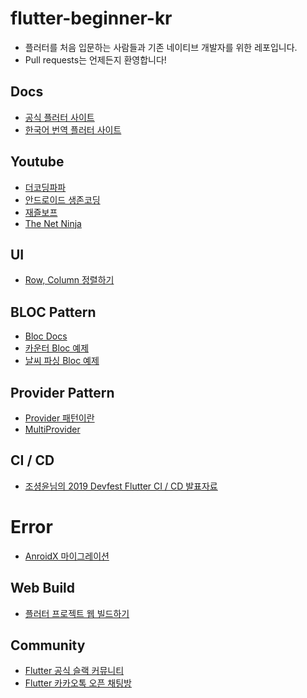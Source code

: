# flutter-beginner-kr
* 플러터를 처음 입문하는 사람들과 기존 네이티브 개발자를 위한 레포입니다. 
* Pull requests는 언제든지 환영합니다!

## Docs
- [공식 플러터 사이트](https://flutter.dev/)
- [한국어 번역 플러터 사이트](https://flutter-ko.dev/)

## Youtube
- [더코딩파파](https://www.youtube.com/channel/UCUH2DSbsNUz2sW3kBNn4ibw)
- [안드로이드 생존코딩](https://www.youtube.com/watch?v=lRbZsBvG9Ig&list=PLxTmPHxRH3VUueVvEnrP8qxHAP5x9XAPv)
- [재즐보프](https://www.youtube.com/watch?v=Yt-DjG5b4iA&list=PLnIaYcDMsScxP2Nl8pEbmI__wkF0YVu0a)
- [The Net Ninja](https://www.youtube.com/watch?v=1ukSR1GRtMU&list=PL4cUxeGkcC9jLYyp2Aoh6hcWuxFDX6PBJ)


## UI
- [Row, Column 정렬하기](https://beomseok95.tistory.com/310)

## BLOC Pattern
- [Bloc Docs](https://bloclibrary.dev/#/gettingstarted)
- [카운터 Bloc 예제](https://bloclibrary.dev/#/fluttercountertutorial)
- [날씨 파싱 Bloc 예제](https://bloclibrary.dev/#/flutterweathertutorial)

## Provider Pattern
- [Provider 패턴이란](https://here4you.tistory.com/221)
- [MultiProvider](https://pub.dev/documentation/provider/latest/provider/MultiProvider-class.html)


## CI / CD
- [조셩윤님의 2019 Devfest Flutter CI / CD 발표자료](https://docs.google.com/presentation/d/1G_ZqZ6K6DboY_2y-YJQGcGiCTGiHto7dkaywcU30eqM/edit#slide=id.g78e53a5c7e_0_22)

# Error
- [AnroidX 마이그레이션](https://software-creator.tistory.com/27)

## Web Build
- [플러터 프로젝트 웹 빌드하기](https://flutter.dev/docs/get-started/web)

## Community
- [Flutter 공식 슬랙 커뮤니티](https://fluttercommunity.slack.com/join/shared_invite/enQtOTcyMzA1MTI4NzU5LWRhN2U4MDRlNGMwODBkMGYwY2RjNzM3ZGRmNDdiNjk1M2NjMmFlMWUzNThjNDcwYTNlMTFlNjQ1OTU1YjlkZjE)
- [Flutter 카카오톡 오픈 채팅방](https://open.kakao.com/o/gsshoXJ)
